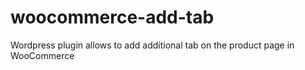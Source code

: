 # woocommerce-add-tab
Wordpress plugin allows to add additional tab on the product page in WooCommerce
